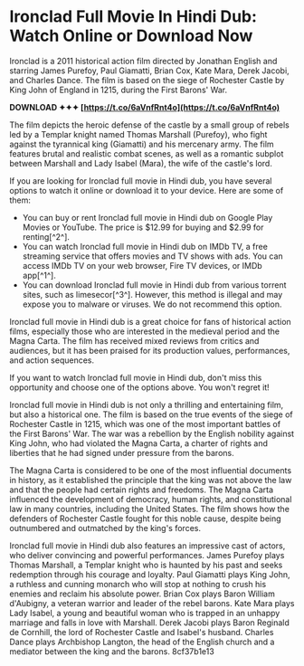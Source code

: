 
 
# Ironclad Full Movie In Hindi Dub: Watch Online or Download Now
  
Ironclad is a 2011 historical action film directed by Jonathan English and starring James Purefoy, Paul Giamatti, Brian Cox, Kate Mara, Derek Jacobi, and Charles Dance. The film is based on the siege of Rochester Castle by King John of England in 1215, during the First Barons' War.
 
**DOWNLOAD ✦✦✦ [https://t.co/6aVnfRnt4o](https://t.co/6aVnfRnt4o)**


  
The film depicts the heroic defense of the castle by a small group of rebels led by a Templar knight named Thomas Marshall (Purefoy), who fight against the tyrannical king (Giamatti) and his mercenary army. The film features brutal and realistic combat scenes, as well as a romantic subplot between Marshall and Lady Isabel (Mara), the wife of the castle's lord.
  
If you are looking for Ironclad full movie in Hindi dub, you have several options to watch it online or download it to your device. Here are some of them:
  
- You can buy or rent Ironclad full movie in Hindi dub on Google Play Movies or YouTube. The price is $12.99 for buying and $2.99 for renting[^2^].
- You can watch Ironclad full movie in Hindi dub on IMDb TV, a free streaming service that offers movies and TV shows with ads. You can access IMDb TV on your web browser, Fire TV devices, or IMDb app[^1^].
- You can download Ironclad full movie in Hindi dub from various torrent sites, such as limesecor[^3^]. However, this method is illegal and may expose you to malware or viruses. We do not recommend this option.

Ironclad full movie in Hindi dub is a great choice for fans of historical action films, especially those who are interested in the medieval period and the Magna Carta. The film has received mixed reviews from critics and audiences, but it has been praised for its production values, performances, and action sequences.
  
If you want to watch Ironclad full movie in Hindi dub, don't miss this opportunity and choose one of the options above. You won't regret it!
  
Ironclad full movie in Hindi dub is not only a thrilling and entertaining film, but also a historical one. The film is based on the true events of the siege of Rochester Castle in 1215, which was one of the most important battles of the First Barons' War. The war was a rebellion by the English nobility against King John, who had violated the Magna Carta, a charter of rights and liberties that he had signed under pressure from the barons.
  
The Magna Carta is considered to be one of the most influential documents in history, as it established the principle that the king was not above the law and that the people had certain rights and freedoms. The Magna Carta influenced the development of democracy, human rights, and constitutional law in many countries, including the United States. The film shows how the defenders of Rochester Castle fought for this noble cause, despite being outnumbered and outmatched by the king's forces.
  
Ironclad full movie in Hindi dub also features an impressive cast of actors, who deliver convincing and powerful performances. James Purefoy plays Thomas Marshall, a Templar knight who is haunted by his past and seeks redemption through his courage and loyalty. Paul Giamatti plays King John, a ruthless and cunning monarch who will stop at nothing to crush his enemies and reclaim his absolute power. Brian Cox plays Baron William d'Aubigny, a veteran warrior and leader of the rebel barons. Kate Mara plays Lady Isabel, a young and beautiful woman who is trapped in an unhappy marriage and falls in love with Marshall. Derek Jacobi plays Baron Reginald de Cornhill, the lord of Rochester Castle and Isabel's husband. Charles Dance plays Archbishop Langton, the head of the English church and a mediator between the king and the barons.
 8cf37b1e13
 
